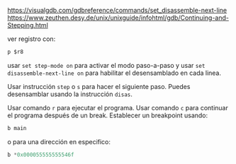 
https://visualgdb.com/gdbreference/commands/set_disassemble-next-line
https://www.zeuthen.desy.de/unix/unixguide/infohtml/gdb/Continuing-and-Stepping.html

ver registro con:
```c
p $r8
```

usar `set step-mode on` para activar el modo paso-a-paso y usar `set disassemble-next-line on` para habilitar el desensamblado en cada linea.

Usar instrucción `step` o  `s` para hacer el siguiente paso. Puedes desensamblar usando la instrucción `disas`. 

Usar comando `r` para ejecutar el programa. 
Usar comando `c` para continuar el programa después de un break. 
Establecer un breakpoint usando:
```c
b main
```
o para una dirección en especifico:
```c
b *0x000055555555546f
```